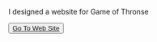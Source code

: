 I designed a website for Game of Thronse 

<button><a href="https://muratbzc.github.io/web-page2/">Go To Web Site</a></button>
